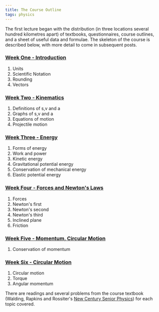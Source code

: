 ```yaml
---
title: The Course Outline
tags: physics
---
```


The first lecture began with the distribution (in three locations several hundred kilometres apart) of textbooks, questionnaires, course outlines, and a sheet of useful data and formulae. The skeleton of the course is described below, with more detail to come in subsequent posts.

<div class="inset">
<h3><a href="http://physics-notes.blogspot.com/search/label/Week%201">Week One - Introduction</a></h3>
<ol>
<li>Units</li>
<li>Scientific Notation</li>
<li>Rounding</li>
<li>Vectors</li>
</ol>

<h3><a href="http://physics-notes.blogspot.com/search/label/Week%202">Week Two - Kinematics</a></h3>
<ol>
<li>Definitions of s,v and a</li>
<li>Graphs of s,v and a</li>
<li>Equations of motion</li>
<li>Projectile motion</li>
</ol>

<h3><a href="http://physics-notes.blogspot.com/search/label/Week%203">Week Three - Energy</a></h3>
<ol>
<li>Forms of energy</li>
<li>Work and power</li>
<li>Kinetic energy</li>
<li>Gravitational potential energy</li>
<li>Conservation of mechanical energy</li>
<li>Elastic potential energy</li>
</ol>

<h3><a href="http://physics-notes.blogspot.com/search/label/Week%204">Week Four - Forces and Newton's Laws</a></h3>
<ol>
<li>Forces</li>
<li>Newton's first</li>
<li>Newton's second</li>
<li>Newton's third</li>
<li>Inclined plane</li>
<li>Friction</li>
</ol>

<h3><a href="http://physics-notes.blogspot.com/search/label/Week%205">Week Five - Momentum, Circular Motion</a></h3>
<ol>
<li>Conservation of momentum</li>
</ol>

<h3><a href="http://physics-notes.blogspot.com/search/label/Week%206">Week Six - Circular Motion</a></h3>
<ol>
<li>Circular motion</li>
<li>Torque</li>
<li>Angular momentum</li>
</ol>
</div>

There are readings and several problems from the course textbook (Walding,
Rapkins and Rossiter's [New Century Senior Physics][1]) for each topic covered.

[1]: http://isbn.nu/0195510844
